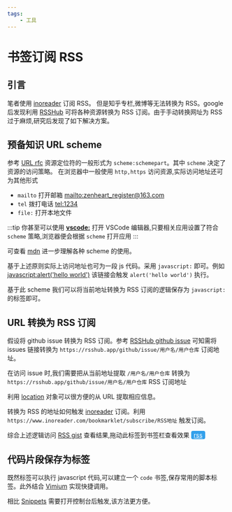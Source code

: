 ```yaml
---
tags: 
    - 工具
---
```


# 书签订阅 RSS

## 引言
笔者使用 [inoreader](https://www.inoreader.com/) 订阅 RSS。
但是知乎专栏,微博等无法转换为 RSS。google 后发现利用 [RSSHub](https://docs.rsshub.app/) 可将各种资源转换为 RSS 订阅。由于手动转换网址为 RSS 过于麻烦,研究后发现了如下解决方案。

## 预备知识 URL scheme
参考 [URL rfc](https://tools.ietf.org/html/rfc1738#section-5) 资源定位符的一般形式为 `scheme:schemepart`。其中 `scheme` 决定了资源的访问策略。
在浏览器中一般使用 `http,https` 访问资源,实际访问地址还可为其他形式

* `mailto` 打开邮箱 <mailto:zenheart_register@163.com>
* `tel` 拨打电话 <tel:1234> 
* `file:`  打开本地文件

:::tip
你甚至可以使用 [**vscode:**](vscode:) 打开 VSCode 编辑器,只要相关应用设置了符合 `scheme` 策略,浏览器便会根据 `scheme` 打开应用
:::

可查看 [mdn](https://developer.mozilla.org/zh-CN/docs/Web/HTML/Element/a#%E5%88%9B%E5%BB%BA%E4%B8%80%E4%B8%AAemail%E9%93%BE%E6%8E%A5) 进一步理解各种 scheme 的使用。

基于上述原则实际上访问地址也可为一段 js 代码。采用 `javascript:` 即可。例如 <a href="javascript:alert('hello world')">javascript:alert('hello world')</a> 该链接会触发 `alert('hello world')` 执行。

基于此 scheme 我们可以将当前地址转换为 RSS 订阅的逻辑保存为 `javascript:` 的标签即可。

## URL 转换为 RSS 订阅
假设将 github issue 转换为 RSS 订阅。参考 [RSSHub github issue](https://docs.rsshub.app/programming.html#github) 可知需将 issues 链接转换为 `https://rsshub.app/github/issue/用户名/用户仓库` 订阅地址。

在访问 issue 时,我们需要把从当前地址提取 `/用户名/用户仓库` 转换为 `https://rsshub.app/github/issue/用户名/用户仓库` RSS 订阅地址

利用 [location](https://developer.mozilla.org/zh-CN/docs/Web/API/Location) 对象可以很方便的从 URL 提取相应信息。 

转换为 RSS 的地址如何触发 [inoreader](https://www.inoreader.com/) 订阅。利用 `https://www.inoreader.com/bookmarklet/subscribe/RSS地址` 触发订阅。

综合上述逻辑访问 [RSS gist](https://gist.github.com/zenHeart/8aec3f90366829afba32858bb38e8daa) 查看结果,拖动此标签到书签栏查看效果 <a style="display: inline-block;padding: 1px 6px;color: #fff;background: #32a0eb;border-radius: 4px;" href="javascript:(function()%7B(function()%20%7Blet%20rssData%20%3D%20%7Bzhihu%3A%20%7Bvalidator%3A%20%2Fzhuanlan.zhihu.com%2F%2CurlToRss%3A%20location%20%3D%3E%60https%3A%2F%2Frss.lilydjwg.me%2Fzhihuzhuanlan%2F%24%7Blocation.pathname.split('%2F')%5B1%5D%7D%60%7D%2CgithubIssue%3A%20%7Bvalidator%3A%20%2Fgithub%5C.com%5C.*issues%2F%2CurlToRss%3A%20location%20%3D%3E%60https%3A%2F%2Frsshub.app%2Fgithub%2Fissue%2F%24%7Blocation.pathname.split('%2F').slice(1%2C%203).join('%2F')%7D%60%7D%7D%3Blet%20validatorRss%20%3D%20(url%2C%20validator)%20%3D%3E%20validator.test(url)%3Blet%20addRss%20%3D%20url%20%3D%3E%20%60https%3A%2F%2Fwww.inoreader.com%2F%3Fadd_feed%3D%24%7Burl%7D%60%3Blet%20subscribe%20%3D%20(a%2C%20w%2C%20h)%20%3D%3E%20%7Bvar%20b%20%3D%20window.screenLeft%20!%3D%20undefined%20%3F%20window.screenLeft%20%3A%20screen.left%3Bvar%20c%20%3D%20window.screenTop%20!%3D%20undefined%20%3F%20window.screenTop%20%3A%20screen.top%3Bwidth%20%3D%20window.innerWidth%3F%20window.innerWidth%3A%20document.documentElement.clientWidth%3F%20document.documentElement.clientWidth%3A%20screen.width%3Bheight%20%3D%20window.innerHeight%3F%20window.innerHeight%3A%20document.documentElement.clientHeight%3F%20document.documentElement.clientHeight%3A%20screen.height%3Bvar%20d%20%3D%20width%20%2F%202%20-%20w%20%2F%202%20%2B%20b%3Bvar%20e%20%3D%20height%20%2F%202%20-%20h%20%2F%202%20%2B%20c%3Bvar%20f%20%3D%20window.open(a%2Cnew%20Date().getTime()%2C'width%3D'%20%2Bw%20%2B'%2C%20height%3D'%20%2Bh%20%2B'%2C%20top%3D'%20%2Be%20%2B'%2C%20left%3D'%20%2Bd%20%2B'location%3Dyes%2Cresizable%3Dyes%2Cstatus%3Dno%2Cscrollbars%3Dno%2Cpersonalbar%3Dno%2Ctoolbar%3Dno%2Cmenubar%3Dno')%3Bif%20(window.focus)%20%7Bf.focus()%3B%7D%7D%3Blet%20l%20%3D%20location%3Blet%20res%3Bfor%20(let%20k%20in%20rssData)%20%7Blet%20rss%20%3D%20rssData%5Bk%5D%3Bif%20(validatorRss(l.href%2C%20rss.validator))%20%7Bres%20%3Drss.urlToRss(l)%3B%7D%7Dif%20(res)%20%7Bsubscribe('https%3A%2F%2Fwww.inoreader.com%2Fbookmarklet%2Fsubscribe%2F'%20%2BencodeURIComponent(res)%2C640%2C400)%3B%7D%20else%20%7Bsubscribe('https%3A%2F%2Fwww.inoreader.com%2Fbookmarklet%2Fsubscribe%2F'%20%2BencodeURIComponent(location.href)%2C640%2C400)%3B%7D%7D)()%7D)()">rss</a> 

## 代码片段保存为标签
既然标签可以执行 javascript 代码,可以建立一个 `code` 书签,保存常用的脚本标签。此外结合 [Vimium](https://chrome.google.com/webstore/detail/vimium/dbepggeogbaibhgnhhndojpepiihcmeb) 实现快捷调用。

相比 [Snippets](../projects/chrome/devtool/source.md#snippets) 需要打开控制台后触发,该方法更方便。
